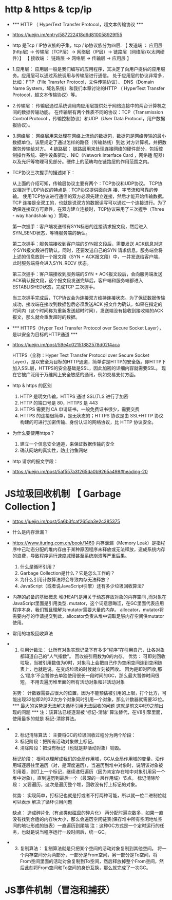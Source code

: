 # http & https & tcp/ip 

- *** HTTP （ HyperText Transfer Protocol，超文本传输协议 ***
- https://juejin.im/entry/587222418d6d810058929f55

- http 是Tcp / IP协议族的子集，tcp / ip协议族分为四层.
    【 发送端 ： 应用层(http层) -> 传输层（TCP层）-> 网络层（IP层）-> 链路层（网络层/以太网硬件）】
    【 接收端 ： 链路层 -> 网络层 -> 传输层 -> 应用层 】

- 1.应用层：
    应用层一般是我们编写的应用程序，其决定了向用户提供的应用服务。应用层可以通过系统调用与传输层进行通信。
    处于应用层的协议非常多，比如：FTP（File Transfer Protocol，文件传输协议）、 DNS（Domain Name       System，域名系统）和我们本章讨论的HTTP （ HyperText Transfer Protocol，超文本传输协议）等。

- 2.传输层：
    传输层通过系统调用向应用层提供处于网络连接中的两台计算机之间的数据传输功能。
    在传输层有两个性质不同的协议：TCP（Transmission Control Protocol ，传输控制协议）和UDP（User Data  Protocol，用户数据报协议）。

- 3.网络层：
    网络层用来处理在网络上流动的数据包，数据包是网络传输的最小数据单位。该层规定了通过怎样的路径（传输路线）到达 对方计算机，并把数据包传输给对方。
4.链路层：
    链路层用来处理连接网络的硬件部分，包括控制操作系统、硬件设备驱动、NIC（Network Interface Card ，网络适 配器）以及光纤等物理可见部分。硬件上的范畴均在链路层的作用范围之内。

- TCP协议三次握手的描述如下：

    从上面的介绍可知，传输层协议主要有两个：TCP协议和UDP协议。 TCP协议相对于UDP协议的特点是：TCP协议提供面向连  接、字节流和可靠的传输。
    使用TCP协议进行通信的双方必须先建立连接，然后才能开始传输数据。TCP 连接是全双工的，也就是说双方的数据读写可以通过一个连接进行。为了确保连接双方可靠性，在双方建立连接时，TCP协议采用了三次握手（Three - way handshaking ）策略。

    第一次握手：客户端发送带有SYN标志的连接请求报文段，然后进入 SYN_SEND状态，等待服务端的确认。

    第二次握手：服务端接收到客户端的SYN报文段后，需要发送 ACK信息对这个SYN报文段进行确认。同时，还要发送自己的SYN 请求信息。服务端会将上述的信息放到一个报文段（SYN + ACK报文段）中，一并发送给客户端，此时服务端将会进入SYN_RECV 状态。

    第三次握手：客户端接收到服务端的SYN + ACK报文段后，会向服务端发送 ACK确认报文段，这个报文段发送完毕后，客户端和服务端都进入ESTABLISHED状态，完成TCP 三次握手。

    当三次握手完成后，TCP协议会为连接双方维持连接状态。为了保证数据传输成功，接收端在接收到数据包后必须发送ACK 报文作为确认。如果在指定的时间内（这个时间称为重新发送超时时间），发送端没有接收到接收端的ACK报文，那么就会重发超时的数据。

- *** HTTPS（Hyper Text Transfer Protocol over Secure Socket Layer），是以安全为目标的HTTP通道 ***
- https://juejin.im/post/59e4c02151882578d02f4aca

    HTTPS（全称：Hyper Text Transfer Protocol over Secure Socket Layer），是以安全为目标的HTTP通道，简单讲是HTTP的安全版。即HTTP下加入SSL层，HTTPS的安全基础是SSL，因此加密的详细内容就需要SSL。 现在它被广泛用于万维网上安全敏感的通讯，例如交易支付方面。

- http & https 的区别
    1. HTTP 是明文传输，HTTPS 通过 SSL\TLS 进行了加密
    2. HTTP 的端口号是 80，HTTPS 是 443
    3. HTTPS 需要到 CA 申请证书，一般免费证书很少，需要交费
    4. HTTPS 的连接很简单，是无状态的；HTTPS 协议是由 SSL+HTTP 协议构建的可进行加密传输、身份认证的网络协议，比 HTTP 协议安全。
- 为什么要使用https？
    1. 建立一个信息安全通道，来保证数据传输的安全
    2. 确认网站的真实性，防止钓鱼网站

- http 请求的报文字段：
- https://juejin.im/post/5af557a3f265da0b9265a498#heading-20



# JS垃圾回收机制 【 Garbage Collection 】
- https://juejin.im/post/5a6b3fcaf265da3e2c385375

- 什么是内存泄漏？
- https://www.ituring.com.cn/book/1460
    内存泄漏（Memory Leak）是指程序中己动态分配的堆内存由于某种原因程序未释放或无法释放，造成系统内存的浪费，导致程序运行速度减慢甚至系统崩溃等严重后果。

    1. 什么是循环引用？
    2. Garbage Collection是什么？它是怎么工作的？
    3. 为什么引用计数算法将会导致内存无法释放？
    4. JavaScript（或者说JavaScript引擎）还有多少垃圾回收算法?

- 内存的必备的基础概念
    堆(HEAP)是用关于动态存放对象的内存空间 ,而对象在JavaScript里面是引用类型.
    mutator，这个词意思晦涩，在GC里面代表应用程序本身，我们暂且理解为mutator需要大量的内存。
    allocator，mutator将需要内存的申请提交到此，allocator负责从堆中调取足够内存空间供mutator使用。

- 常用的垃圾回收算法
- 1. 引用计数法：
    让所有对象实现记录下有多少“程序”在引用自己，让各对象都知道自己的“人气指数”。
    回收被引用数为0的内存。
    优势：
        可即刻回收垃圾，当被引用数值为0时，对象马上会把自己作为空闲空间连到空闲链表上，也就是说。在变成垃圾的时候就立刻被回收。
        因为是即时回收,那么‘程序’不会暂停去单独使用很长一段时间的GC，那么最大暂停时间很短。
        不用去遍历堆里面的所有活动对象和非活动对象

    劣势：
        计数器需要占很大的位置，因为不能预估被引用的上限，打个比方，可能出现32位即2的32次方个对象同时引用一个对象，那么计数器就需要32位。
        *** 最大的劣势是无法解决循环引用无法回收的问题 这就是前文中IE9之前出现的问题 ***
    注：该算法已经逐渐被 ‘标记-清除’ 算法替代，在V8引擎里面，使用最多的就是 标记-清除算法。

- 2. 标记清除算法：
    主要将GC的垃圾回收过程分为两个阶段：
    1. 标记阶段：把所有活动对象做上标记。
    2. 清除阶段：把没有标记（也就是非活动对象）销毁。

    标记阶段：
        根可以理解成我们的全局作用域，GC从全局作用域的变量，沿作用域逐层往里遍历（对，是深度遍历），当遍历到堆中对象时，说明该对象被引用着，则打上一个标记，继续递归遍历（因为肯定存在堆中对象引用另一个堆中对象），直到遍历到最后一个（最深的一层作用域）节点。
    标记清除阶段：
        又要遍历，这次是遍历整个堆，回收没有打上标记的对象。

    优势：
        实现简单，打标记也就是打或者不打两种可能，所以就一位二进制位就可以表示
        解决了循环引用问题

    缺点：
        造成碎片化（有点类似磁盘的碎片化）
        再分配时遍次数多，如果一直没有找到合适的内存块大小，那么会遍历空闲链表(保存堆中所有空闲地址空间的地址形成的链表）一直遍历到尾端
    注：这种GC方式是一个定时运行的任务，也就是说当程序运行一段时间后，统一GC。
    
- 3. 复制算法：
    复制算法就是只把某个空间的活动对象复制到其他空间。
    将一个内存空间分为两部分，一部分是From空间，另一部分是To空间，将From空间里面的活动对象复制到To空间，然后释放掉整个From空间，然后此刻将From空间和To空间的身份互换，那么就完成了一次GC。

# JS事件机制（冒泡和捕获）






